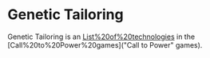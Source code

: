 # Genetic Tailoring

Genetic Tailoring is an [List%20of%20technologies](advance) in the [Call%20to%20Power%20games]("Call to Power" games).
